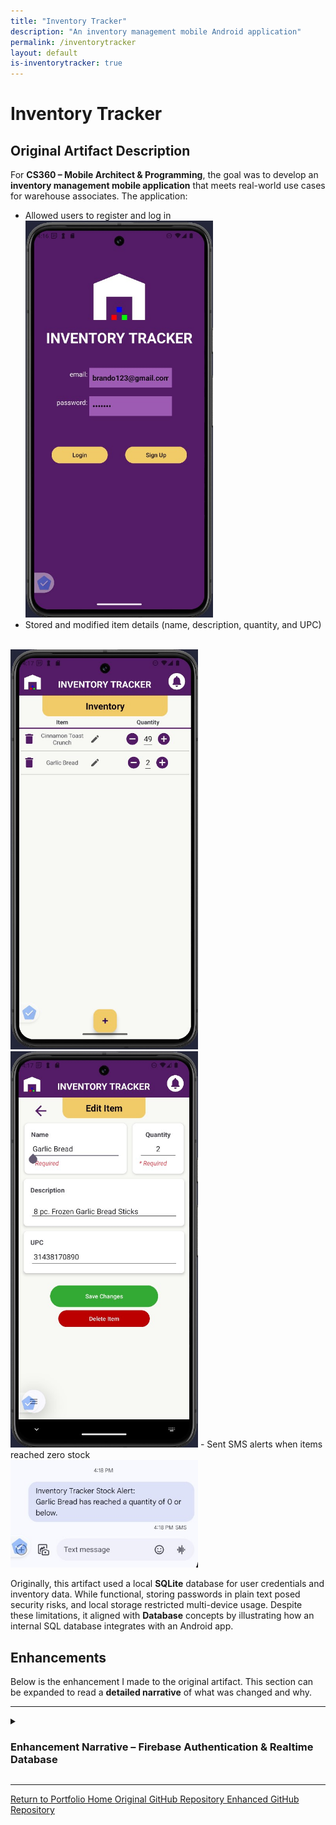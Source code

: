 ```yaml
---
title: "Inventory Tracker"
description: "An inventory management mobile Android application"
permalink: /inventorytracker
layout: default
is-inventorytracker: true
---
```


# Inventory Tracker

## Original Artifact Description
For **CS360 – Mobile Architect & Programming**, the goal was to develop an **inventory management mobile application** that meets real-world use cases for warehouse associates. The application:
- Allowed users to register and log in
<br><img src="assets/images/inventorytracker-login.jpg" alt="Invetory Tracker Login Screen" width="300px"/>
- Stored and modified item details (name, description, quantity, and UPC)
<br>
<img src="assets/images/inventorytracker-inventory.jpg" alt="Inventory Tracker Inventory Screen" width="300px"/>
<img src="assets/images/inventorytracker-edititem.jpg" alt="Inventory Tracker Edit Item Screen" width="300px"/>
- Sent SMS alerts when items reached zero stock
<br><img src="assets/images/inventorytracker-SMSalert.jpg" alt="Firebase Authentication Integration Console" width="300px"/>

Originally, this artifact used a local **SQLite** database for user credentials and inventory data. While functional, storing passwords in plain text posed security risks, and local storage restricted multi-device usage. Despite these limitations, it aligned with **Database** concepts by illustrating how an internal SQL database integrates with an Android app.

## Enhancements
Below is the enhancement I made to the original artifact. This section can be expanded to read a **detailed narrative** of what was changed and why.

---

<details>
   <summary> <h3>Enhancement Narrative – Firebase Authentication & Realtime Database</h3> </summary>
   <br>

   <h4>Artifact Description</h4>

   <p>This Inventory Management Mobile Application, <i>Inventory Tracker</i>, began as a course project in <b>CS360 Mobile Architect & Programming</b>, where I was tasked with creating an Android app that stores and manages data in an SQLite database. The original artifact focused on warehouse management use cases, allowing employees to log in, manage product inventory (with name, description, quantity, and UPC attributes), and receive SMS notifications when items are out of stock. However, the original artifact contained a naively implemented local database for storing user credentials and inventory items, which posed security and usability issues (each user shared the same database that could only be logged into/viewed on one device). </p>

   <p>In my enhancement, I replaced the local SQLite implementation with Google Firebase Authentication and Realtime Database services to improve security by removing plain-text credentials from local storage and fixing an authentication bypass exploit. Specifically, the enhancement incorporates:</p> 

   <ul>
      <li>
        <b>Firebase Realtime Database</b> - A secure cloud-based NoSQL storage solution that stores each user’s settings and uses rules to allow users to manage an inventory of items.
        <br><img src="assets/images/inventorytracker-auth.jpg" alt="Firebase Authentication Integration Console" width="750px"/>
      </li>
      <li>
        <b>Firebase Authentication</b> - Provides safe user authentication handling sign-in, sign-up, and secure sessions with automatic password hashing and issuing tokens.
        <br><img src="assets/images/inventorytracker-firebaseRTDB.jpg" alt="Firebase Realtime Database Integration Console" width="750px"/>
      </li>
      <li><b>Improved project structure</b> - The original <code>InventoryDatabase</code> class was a monolith of responsibilities. It was split into <code>InventoryDatabase</code>/<code>UserDatabase</code> (data CRUD), <code>InputSanitizer</code> (secure input), and <code>AlertSender</code> (SMS logic) for modularity and readability. Similarly, <code>AuthManager</code> was split from <code>LoginActivity</code>.</li>
   </ul>

   <h4>Justification of Enhancements</h4>

   <p>I’ve chosen this artifact for my ePortfolio as an example of my capabilities in working with projects in alignment with the database category. <i>Inventory Tracker</i> has demonstrated my ability to transition from a local SQLite-based database to cloud-based NoSQL storage in Firebase. Additionally, enhancing this project allows me to address original limitations, flaws, and security vulnerabilities in the local database. For example, user credentials and inventory data could only be accessed on one device, and each user shared the same database. Also, storing passwords in plain text and enabling user-session persistence by saving the credentials to a preferences file enabled an exploit allowing a user to bypass authentication. External authentication and storage remedy these concerns and demonstrate secure user authentication skills by implementing Firebase email/password authentication with the <code>AuthManager</code> class to allow safe, authorized user access. Secure database management skills are shown by structuring a NoSQL database with rules for secure use with Firebase Realtime Database and communicating with it with the <code>UserDatabase</code> and <code>InventoryDatabase</code> API classes for CRUD operations. Finally, the enhancement showcases best practices in refactoring and organization by splitting overly complex classes into specialized classes to improve maintainability.</p> 

   <h4>Course Outcomes Achieved</h4>
   
   <p> I’ve developed the enhancement to meet the course outcomes outlined in this capstone course.</p> 

   <ul>
      <li><b>Building Collaborative Environments</b> - Hosting the project on GitHub supports a collaborative workflow, and code documentation and inline comments encourage contributions or reviews.</li>
      <li><b>Designing and Evaluating Computing Solutions</b> - In planning the enhancement, I had to evaluate the trade-offs between the simpler local SQLite database, which was easier to implement but less secure, and a more secure cloud-based approach with Firebase. I addressed the security concerns by choosing Firebase and designing a structured NoSQL database.</li>
      <li><b>Utilizing Innovative Techniques and Tools</b> - Developing user authentication systems with secure credentials and token-based authorization or secure cloud-based databases from scratch is challenging, by adopting Firebase Realtime Database and Authentication, I demonstrate the ability to use modern cloud tools to implement these features efficiently. Refactoring to separate concerns into separate classes/methods also reflects industry-standard design techniques.</li>
      <li><b>Develop a Security Mindset</b> - I’ve identified and remedied vulnerabilities such as plain-text credentials, shared inventories, and insecure session handling using Firebase with rules-based access and password hashing to improve data privacy and address potential exploits. I’ve also implemented input validation for all input entering the database, preventing malformed data.</li>
   </ul>

   <h4>Enhancement Process Reflection</h4>

   <p>Transitioning this project from an SQLite implementation to a Firebase solution, I have greatly transformed the application's usability production-like implementation. Adding Firebase dependencies and configuring the app in the Firebase console was simple, as the platform automatically handles many security concerns. In development, implementing Firebase and integrating Firebase Authentication was straightforward, though in integrating the Realtime Database, I faced significant challenges teaching important lessons about asynchronous operations and architecture.</p>

   <p>My original <code>InventoryDatabase</code> implementation used <em>synchronous</em> SQLite queries where methods like <code>getItem()</code> can return an item immediately, however, Firebase querying relies on <em>asynchronous</em> calls instead. I initially aimed to modify only the internal CRUD implementations of the <code>InventoryDatabase</code> class to allow the app to function the same without updating other classes, so I tried to keep the same synchronous return approach, but because the external classes calling <code>getItem()</code> or other methods expect a result instantly, this caused bugs in the code returning empty or null data before Firebase finished retrieving results. I realized I had to embrace Firebase’s asynchronous <code>.get()</code> and <code>.setValue()</code> calls by using callbacks to properly handle the data only after it arrives. This required rewriting many CRUD methods to accept callback interfaces, which meant that external classes for viewing and modifying the inventory (<code>NotificationsFragment</code>, <code>ItemFragment</code>, and <code>InventoryFragment</code>) had to be modified to pass callback implementations to the <code>InventoryDatabase</code> methods that handle callback results, ensuring the related UI components are updated only after a query or update is finished.</p>

   <p>A concern I had with the real-time database was the security of users being able to interact with the database, so I also utilized the database rules in the Firebase console.</p>

   <pre>
    {  "rules": {
      ".read": "auth != null", // authenticated users only can read/write
      ".write": "auth != null", 
      "users": {
        "$uid": {
          ".read": "$uid === auth.uid", // each user only read/writes their own data
          ".write": "$uid === auth.uid", 
          "inventory": {
            ".indexOn": ["name", "quantity"]
    }}}}}
   </pre>

   <p>Defining the rules like above ensures that only authenticated users can read/write to the database and that users can only access their own data that correlates with their unique identifier.</p>

   <p>Thanks to these additions, this project demonstrates my software development skills in cloud database management, mobile app design, secure programming, and refactoring, which I will continue to improve and apply in future software development projects.</p>

</details>

---

<a href="/portfolio-site" class="btn-dark"> Return to Portfolio Home </a>
<a href="https://github.com/Halfwitz/CS360-Inventory-Tracker-Android" class="btn-dark" target="_blank"> Original GitHub Repository </a>
<a href="https://github.com/Halfwitz/InventoryTracker" class="btn-dark" target="_blank"> Enhanced GitHub Repository </a>
